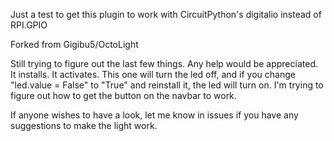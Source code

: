Just a test to get this plugin to work with CircuitPython's digitalio instead of RPI.GPIO

Forked from Gigibu5/OctoLight

Still trying to figure out the last few things. Any help would be appreciated. It installs. It activates. This one will turn the led off, and if you change "led.value = False" to "True" and reinstall it, the led will turn on. I'm trying to figure out how to get the button on the navbar to work.

If anyone wishes to have a look, let me know in issues if you have any suggestions to make the light work.

